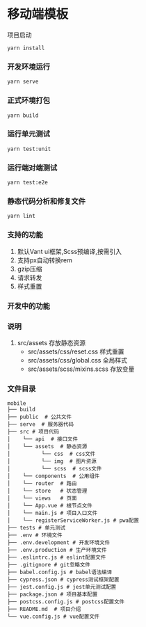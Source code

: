 # 移动端模板

项目启动

```
yarn install
```

### 开发环境运行
```
yarn serve
```

### 正式环境打包
```
yarn build
```

### 运行单元测试
```
yarn test:unit
```

### 运行端对端测试
```
yarn test:e2e
```

### 静态代码分析和修复文件
```
yarn lint
```
### 支持的功能

1. 默认Vant ui框架,Scss预编译,按需引入
2. 支持px自动转换rem
3. gzip压缩
4. 请求转发
5. 样式重置

### 开发中的功能


### 说明
1. src/assets 存放静态资源
    - src/assets/css/reset.css 样式重置
    - src/assets/css/global.css 全局样式
    - src/assets/scss/mixins.scss 存放变量

### 文件目录
```
mobile
├── build 
├── public  # 公共文件
├── serve  # 服务器代码
├── src # 项目代码
│    └── api  # 接口文件
│    └── assets  # 静态资源
│          └── css  # css文件
│          └── img  # 图片资源
│          └── scss  # scss文件
│    └── components  # 公用组件
│    └── router  # 路由
│    └── store   # 状态管理
│    └── views   # 页面
│    └── App.vue # 根节点文件
│    └── main.js # 项目入口文件
│    └── registerServiceWorker.js # pwa配置
├── tests # 单元测试
├── .env # 环境文件
├── .env.development # 开发环境文件
├── .env.production # 生产环境文件
├── .eslintrc.js # eslint配置文件
├── .gitignore # git忽略文件
├── babel.config.js # babel语法编译
├── cypress.json # cypress测试框架配置
├── jest.config.js # jest单元测试配置
├── package.json # 项目基本配置
├── postcss.config.js # postcss配置文件
├── README.md  # 项目介绍
└── vue.config.js # vue配置文件

```
